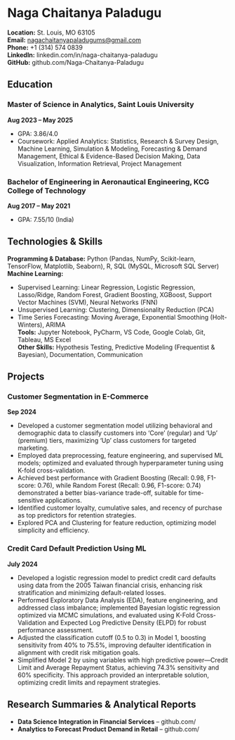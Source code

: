 # Naga Chaitanya Paladugu

**Location:** St. Louis, MO 63105  
**Email:** nagachaitanyapaladugums@gmail.com  
**Phone:** +1 (314) 574 0839  
**LinkedIn:** linkedin.com/in/naga-chaitanya-paladugu  
**GitHub:** github.com/Naga-Chaitanya-Paladugu

## Education

### Master of Science in Analytics, Saint Louis University
**Aug 2023 – May 2025**  
- GPA: 3.86/4.0
- Coursework: Applied Analytics: Statistics, Research & Survey Design, Machine Learning, Simulation & Modeling, Forecasting & Demand Management, Ethical & Evidence-Based Decision Making, Data Visualization, Information Retrieval, Project Management

### Bachelor of Engineering in Aeronautical Engineering, KCG College of Technology
**Aug 2017 – May 2021**  
- GPA: 7.55/10 (India)

## Technologies & Skills

**Programming & Database:** Python (Pandas, NumPy, Scikit-learn, TensorFlow, Matplotlib, Seaborn), R, SQL (MySQL, Microsoft SQL Server)  
**Machine Learning:**  
- Supervised Learning: Linear Regression, Logistic Regression, Lasso/Ridge, Random Forest, Gradient Boosting, XGBoost, Support Vector Machines (SVM), Neural Networks (FNN)  
- Unsupervised Learning: Clustering, Dimensionality Reduction (PCA)  
- Time Series Forecasting: Moving Average, Exponential Smoothing (Holt-Winters), ARIMA  
**Tools:** Jupyter Notebook, PyCharm, VS Code, Google Colab, Git, Tableau, MS Excel  
**Other Skills:** Hypothesis Testing, Predictive Modeling (Frequentist & Bayesian), Documentation, Communication

## Projects

### Customer Segmentation in E-Commerce
**Sep 2024**  
- Developed a customer segmentation model utilizing behavioral and demographic data to classify customers into ‘Core’ (regular) and ‘Up’ (premium) tiers, maximizing ‘Up’ class customers for targeted marketing.
- Employed data preprocessing, feature engineering, and supervised ML models; optimized and evaluated through hyperparameter tuning using K-fold cross-validation.
- Achieved best performance with Gradient Boosting (Recall: 0.98, F1-score: 0.76), while Random Forest (Recall: 0.96, F1-score: 0.74) demonstrated a better bias-variance trade-off, suitable for time-sensitive applications.
- Identified customer loyalty, cumulative sales, and recency of purchase as top predictors for retention strategies.
- Explored PCA and Clustering for feature reduction, optimizing model simplicity and efficiency.

### Credit Card Default Prediction Using ML
**July 2024**  
- Developed a logistic regression model to predict credit card defaults using data from the 2005 Taiwan financial crisis, enhancing risk stratification and minimizing default-related losses.
- Performed Exploratory Data Analysis (EDA), feature engineering, and addressed class imbalance; implemented Bayesian logistic regression optimized via MCMC simulations, and evaluated using K-Fold Cross-Validation and Expected Log Predictive Density (ELPD) for robust performance assessment.
- Adjusted the classification cutoff (0.5 to 0.3) in Model 1, boosting sensitivity from 40% to 75.5%, improving defaulter identification in alignment with credit risk mitigation goals.
- Simplified Model 2 by using variables with high predictive power—Credit Limit and Average Repayment Status, achieving 74.3% sensitivity and 60% specificity. This approach provided an interpretable solution, optimizing credit limits and repayment strategies.

## Research Summaries & Analytical Reports

- **Data Science Integration in Financial Services** – github.com/
- **Analytics to Forecast Product Demand in Retail** – github.com/

